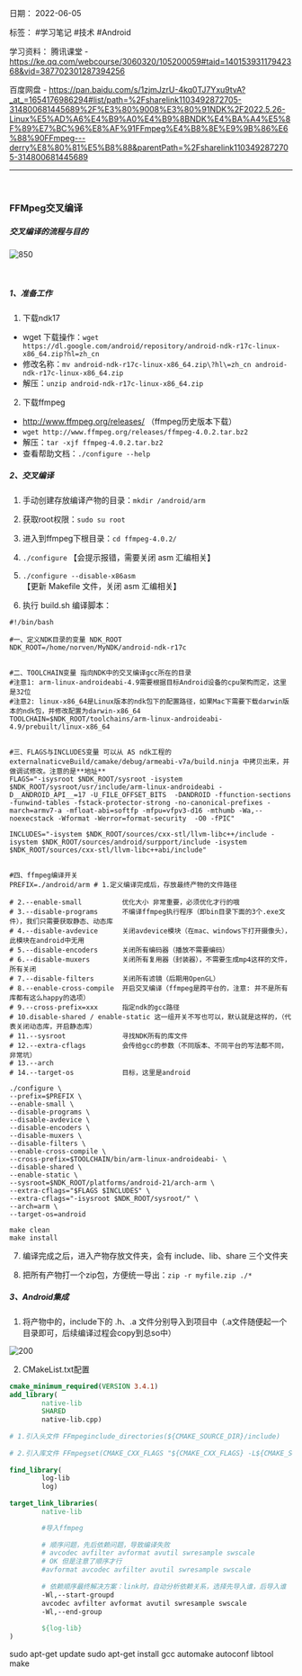 日期： 2022-06-05

标签： #学习笔记 #技术 #Android 

学习资料： 
腾讯课堂 - https://ke.qq.com/webcourse/3060320/105200059#taid=14015393117942368&vid=387702301287394256

百度网盘 - https://pan.baidu.com/s/1zjmJzrU-4kq0TJ7Yxu9tvA?_at_=1654176986294#list/path=%2Fsharelink1103492872705-314800681445689%2F%E3%80%9008%E3%80%91NDK%2F2022.5.26-Linux%E5%AD%A6%E4%B9%A0%E4%B9%8BNDK%E4%BA%A4%E5%8F%89%E7%BC%96%E8%AF%91FFmpeg%E4%B8%8E%E9%9B%86%E6%88%90FFmpeg---derry%E8%80%81%E5%B8%88&parentPath=%2Fsharelink1103492872705-314800681445689

---
<br>

### FFMpeg交叉编译
##### 交叉编译的流程与目的
![850](../99附件/20220611115713.png)

<br>


##### 1、准备工作
1. 下载ndk17
- wget 下载操作：`wget https://dl.google.com/android/repository/android-ndk-r17c-linux-x86_64.zip?hl=zh_cn`
- 修改名称：`mv android-ndk-r17c-linux-x86_64.zip\?hl\=zh_cn android-ndk-r17c-linux-x86_64.zip`
- 解压：`unzip android-ndk-r17c-linux-x86_64.zip`

2. 下载ffmpeg
-  http://www.ffmpeg.org/releases/ （ffmpeg历史版本下载）
-  `wget http://www.ffmpeg.org/releases/ffmpeg-4.0.2.tar.bz2`
-  解压：`tar -xjf ffmpeg-4.0.2.tar.bz2`
-  查看帮助文档：`./configure --help`


##### 2、交叉编译
1. 手动创建存放编译产物的目录：`mkdir /android/arm`

2. 获取root权限：`sudo su root`

3. 进入到ffmpeg下根目录：`cd ffmpeg-4.0.2/`

4. `./configure` 【会提示报错，需要关闭 asm 汇编相关】

5. `./configure --disable-x86asm` 【更新 Makefile 文件，关闭 asm 汇编相关】

6. 执行 build.sh 编译脚本：
```shell
#!/bin/bash

#一、定义NDK目录的变量 NDK_ROOT
NDK_ROOT=/home/norven/MyNDK/android-ndk-r17c


#二、TOOLCHAIN变量 指向NDK中的交叉编译gcc所在的目录
#注意1: arm-linux-androideabi-4.9需要根据目标Android设备的cpu架构而定，这里是32位
#注意2: linux-x86_64是Linux版本的ndk包下的配置路径，如果Mac下需要下载darwin版本的ndk包，并修改配置为darwin-x86_64
TOOLCHAIN=$NDK_ROOT/toolchains/arm-linux-androideabi-4.9/prebuilt/linux-x86_64


#三、FLAGS与INCLUDES变量 可以从 AS ndk工程的 externalnaticveBuild/camake/debug/armeabi-v7a/build.ninja 中拷贝出来，并做调试修改。注意的是**地址**
FLAGS="-isysroot $NDK_ROOT/sysroot -isystem $NDK_ROOT/sysroot/usr/include/arm-linux-androideabi -D__ANDROID_API__=17 -U_FILE_OFFSET_BITS  -DANDROID -ffunction-sections -funwind-tables -fstack-protector-strong -no-canonical-prefixes -march=armv7-a -mfloat-abi=softfp -mfpu=vfpv3-d16 -mthumb -Wa,--noexecstack -Wformat -Werror=format-security  -O0 -fPIC"

INCLUDES="-isystem $NDK_ROOT/sources/cxx-stl/llvm-libc++/include -isystem $NDK_ROOT/sources/android/surpport/include -isystem $NDK_ROOT/sources/cxx-stl/llvm-libc++abi/include"


#四、ffmpeg编译开关
PREFIX=./android/arm # 1.定义编译完成后，存放最终产物的文件路径

# 2.--enable-small          优化大小 非常重要，必须优化才行的哦
# 3.--disable-programs      不编译ffmpeg执行程序（即bin目录下面的3个.exe文件），我们只需要获取静态、动态库
# 4.--disable-avdevice      关闭avdevice模块（在mac、windows下打开摄像头），此模块在android中无用
# 5.--disable-encoders      关闭所有编码器（播放不需要编码）
# 6.--disable-muxers        关闭所有复用器（封装器），不需要生成mp4这样的文件，所有关闭
# 7.--disable-filters       关闭所有滤镜（后期用OpenGL）
# 8.--enable-cross-compile  开启交叉编译（ffmpeg是跨平台的，注意: 并不是所有库都有这么happy的选项）
# 9.--cross-prefix=xxx      指定ndk的gcc路径
# 10.disable-shared / enable-static 这一组开关不写也可以，默认就是这样的，（代表关闭动态库，开启静态库）
# 11.--sysroot              寻找NDK所有的库文件
# 12.--extra-cflags         会传给gcc的参数（不同版本、不同平台的写法都不同，非常坑）
# 13.--arch
# 14.--target-os            目标，这里是android

./configure \
--prefix=$PREFIX \
--enable-small \
--disable-programs \
--disable-avdevice \
--disable-encoders \
--disable-muxers \
--disable-filters \
--enable-cross-compile \
--cross-prefix=$TOOLCHAIN/bin/arm-linux-androideabi- \
--disable-shared \
--enable-static \
--sysroot=$NDK_ROOT/platforms/android-21/arch-arm \
--extra-cflags="$FLAGS $INCLUDES" \
--extra-cflags="-isysroot $NDK_ROOT/sysroot/" \
--arch=arm \
--target-os=android

make clean
make install
```

7. 编译完成之后，进入产物存放文件夹，会有 include、lib、share 三个文件夹

8. 把所有产物打一个zip包，方便统一导出：`zip -r myfile.zip ./*` 


##### 3、Android集成
1. 将产物中的，include下的 .h、.a 文件分别导入到项目中（.a文件随便起一个目录即可，后续编译过程会copy到总so中）

![200](../99附件/20220611121144.png)

2. CMakeList.txt配置
```cmake
cmake_minimum_required(VERSION 3.4.1)  
add_library(  
        native-lib  
        SHARED  
        native-lib.cpp)  
  
# 1.引入头文件 FFmpeginclude_directories(${CMAKE_SOURCE_DIR}/include)  
  
# 2.引入库文件 FFmpegset(CMAKE_CXX_FLAGS "${CMAKE_CXX_FLAGS} -L${CMAKE_SOURCE_DIR}/${CMAKE_ANDROID_ARCH_ABI}")  
  
find_library(  
        log-lib  
        log)  
  
target_link_libraries(  
        native-lib  

		#导入ffmpeg
		
        # 顺序问题，先后依赖问题，导致编译失败  
        # avcodec avfilter avformat avutil swresample swscale  
        # OK 但是注意了顺序才行  
        #avformat avcodec avfilter avutil swresample swscale  
  
        # 依赖顺序最终解决方案：link时，自动分析依赖关系，选择先导入谁，后导入谁  
        -Wl,--start-groupd
        avcodec avfilter avformat avutil swresample swscale
		-Wl,--end-group
		
        ${log-lib}  
)
```
sudo apt-get update
sudo apt-get install  gcc automake autoconf libtool make